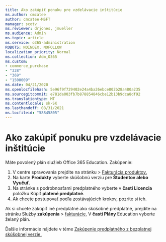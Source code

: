 ```yaml
---
title: Ako zakúpiť ponuku pre vzdelávacie inštitúcie
ms.author: cmcatee
author: cmcatee-MSFT
manager: scotv
ms.reviewer: drjones, jmueller
ms.audience: Admin
ms.topic: article
ms.service: o365-administration
ROBOTS: NOINDEX, NOFOLLOW
localization_priority: Normal
ms.collection: Adm_O365
ms.custom:
- commerce_purchase
- "328"
- "369"
- "1500009"
ms.date: 04/21/2020
ms.openlocfilehash: 5e96f9f729402e24a4ba26ebce802b28a480a235
ms.sourcegitcommit: e781da003fb7b878854846cbe12b13b9dca8df92
ms.translationtype: MT
ms.contentlocale: sk-SK
ms.lasthandoff: 08/31/2021
ms.locfileid: "58845805"
---
```

# <a name="how-to-purchase-an-education-offer"></a>Ako zakúpiť ponuku pre vzdelávacie inštitúcie

Máte povolený plán služieb Office 365 Education. Zakúpenie:
  
1. V centre spravovania prejdite  na stránku \> [Fakturácia produktov.](https://go.microsoft.com/fwlink/p/?linkid=842054)
2. Na karte **Produkty** vyberte skúšobnú verziu pre **Študentov alebo Vyučuť**.
3. Na stránke s podrobnosťami predplatného vyberte v **časti Licencia** položku Kúpiť **platené predplatné**.
4. Ak chcete postupovať podľa zostávajúcich krokov, pozrite si ich.

Ak si chcete zakúpiť iné predplatné ako skúšobné predplatné, prejdite na stránku Služby **zakúpenia** \> [fakturácie.](https://go.microsoft.com/fwlink/p/?linkid=868433) V **časti Plány** Education vyberte želaný plán.

Ďalšie informácie nájdete v téme [Zakúpenie predplatného z bezplatnej skúšobnej verzie.](https://docs.microsoft.com/microsoft-365/commerce/try-or-buy-microsoft-365#buy-a-subscription-from-your-free-trial)
